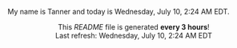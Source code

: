 My name is Tanner and today is Wednesday, July 10, 2:24 AM EDT.

<p align="center">This <i>README</i> file is generated <b>every 3 hours</b>!</br>Last refresh: Wednesday, July 10, 2:24 AM EDT<br /></p>
